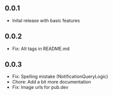 ## 0.0.1
- Inital release with basic features

## 0.0.2
- Fix: Alt tags in README.md

## 0.0.3
- Fix: Spelling mistake (NotificationQueryLogic)
- Chore: Add a bit more documentation
- Fix: Image urls for pub.dev